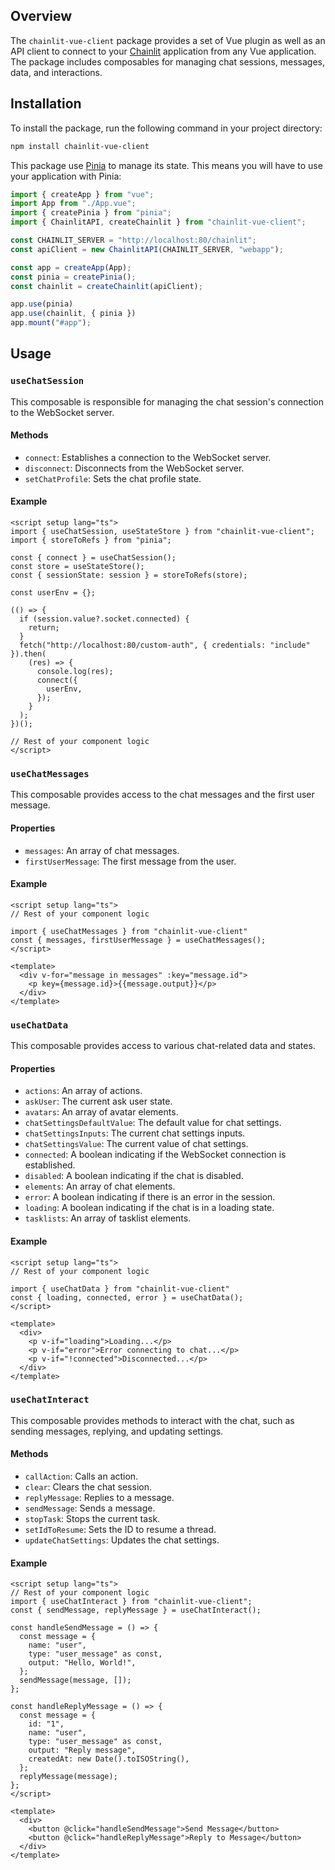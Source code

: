 ## Overview

The `chainlit-vue-client` package provides a set of Vue plugin as well as an API client to connect to your [Chainlit](https://github.com/Chainlit/chainlit) application from any Vue application. The package includes composables for managing chat sessions, messages, data, and interactions.

## Installation

To install the package, run the following command in your project directory:

```sh
npm install chainlit-vue-client
```

This package use [Pinia](https://pinia.vuejs.org/) to manage its state. This means you will have to use your application with Pinia:

```ts
import { createApp } from "vue";
import App from "./App.vue";
import { createPinia } from "pinia";
import { ChainlitAPI, createChainlit } from "chainlit-vue-client";

const CHAINLIT_SERVER = "http://localhost:80/chainlit";
const apiClient = new ChainlitAPI(CHAINLIT_SERVER, "webapp");

const app = createApp(App);
const pinia = createPinia();
const chainlit = createChainlit(apiClient);

app.use(pinia)
app.use(chainlit, { pinia })
app.mount("#app");
```

## Usage

### `useChatSession`

This composable is responsible for managing the chat session's connection to the WebSocket server.

#### Methods

- `connect`: Establishes a connection to the WebSocket server.
- `disconnect`: Disconnects from the WebSocket server.
- `setChatProfile`: Sets the chat profile state.

#### Example

```vue
<script setup lang="ts">
import { useChatSession, useStateStore } from "chainlit-vue-client";
import { storeToRefs } from "pinia";

const { connect } = useChatSession();
const store = useStateStore();
const { sessionState: session } = storeToRefs(store);

const userEnv = {};

(() => {
  if (session.value?.socket.connected) {
    return;
  }
  fetch("http://localhost:80/custom-auth", { credentials: "include" }).then(
    (res) => {
      console.log(res);
      connect({
        userEnv,
      });
    }
  );
})();

// Rest of your component logic
</script>
```

### `useChatMessages`

This composable provides access to the chat messages and the first user message.

#### Properties

- `messages`: An array of chat messages.
- `firstUserMessage`: The first message from the user.

#### Example

```vue
<script setup lang="ts">
// Rest of your component logic

import { useChatMessages } from "chainlit-vue-client"
const { messages, firstUserMessage } = useChatMessages();
</script>

<template>
  <div v-for="message in messages" :key="message.id">
    <p key={message.id}>{{message.output}}</p>
  </div>
</template>
```

### `useChatData`

This composable provides access to various chat-related data and states.

#### Properties

- `actions`: An array of actions.
- `askUser`: The current ask user state.
- `avatars`: An array of avatar elements.
- `chatSettingsDefaultValue`: The default value for chat settings.
- `chatSettingsInputs`: The current chat settings inputs.
- `chatSettingsValue`: The current value of chat settings.
- `connected`: A boolean indicating if the WebSocket connection is established.
- `disabled`: A boolean indicating if the chat is disabled.
- `elements`: An array of chat elements.
- `error`: A boolean indicating if there is an error in the session.
- `loading`: A boolean indicating if the chat is in a loading state.
- `tasklists`: An array of tasklist elements.

#### Example

```vue
<script setup lang="ts">
// Rest of your component logic

import { useChatData } from "chainlit-vue-client"
const { loading, connected, error } = useChatData();
</script>

<template>
  <div>
    <p v-if="loading">Loading...</p>
    <p v-if="error">Error connecting to chat...</p>
    <p v-if="!connected">Disconnected...</p>
  </div>
</template>
```

### `useChatInteract`

This composable provides methods to interact with the chat, such as sending messages, replying, and updating settings.

#### Methods

- `callAction`: Calls an action.
- `clear`: Clears the chat session.
- `replyMessage`: Replies to a message.
- `sendMessage`: Sends a message.
- `stopTask`: Stops the current task.
- `setIdToResume`: Sets the ID to resume a thread.
- `updateChatSettings`: Updates the chat settings.

#### Example

```vue
<script setup lang="ts">
// Rest of your component logic
import { useChatInteract } from "chainlit-vue-client";
const { sendMessage, replyMessage } = useChatInteract();

const handleSendMessage = () => {
  const message = {
    name: "user",
    type: "user_message" as const,
    output: "Hello, World!",
  };
  sendMessage(message, []);
};

const handleReplyMessage = () => {
  const message = {
    id: "1",
    name: "user",
    type: "user_message" as const,
    output: "Reply message",
    createdAt: new Date().toISOString(),
  };
  replyMessage(message);
};
</script>

<template>
  <div>
    <button @click="handleSendMessage">Send Message</button>
    <button @click="handleReplyMessage">Reply to Message</button>
  </div>
</template>
```
